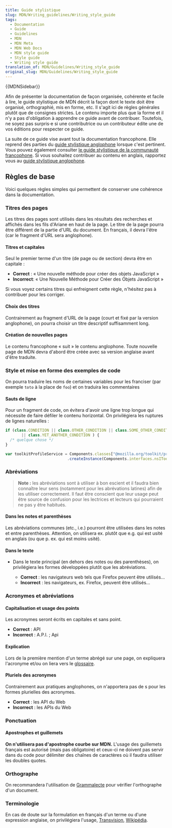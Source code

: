 ```yaml
---
title: Guide stylistique
slug: MDN/Writing_guidelines/Writing_style_guide
tags:
  - Documentation
  - Guide
  - Guidelines
  - MDN
  - MDN Meta
  - MDN Web Docs
  - MDN style guide
  - Style guide
  - Writing style guide
translation_of: MDN/Guidelines/Writing_style_guide
original_slug: MDN/Guidelines/Writing_style_guide
---
```

{{MDNSidebar}}

Afin de présenter la documentation de façon organisée, cohérente et facile à lire, le guide stylistique de MDN décrit la façon dont le texte doit être organisé, orthographié, mis en forme, etc. Il s'agit ici de règles générales plutôt que de consignes strictes. Le contenu importe plus que la forme et il n'y a pas d'obligation à apprendre ce guide avant de contribuer. Toutefois, ne soyez pas surpris⋅e si une contributrice ou un contributeur édite une de vos éditions pour respecter ce guide.

La suite de ce guide vise avant tout la documentation francophone. Elle reprend des parties du [guide stylistique anglophone](/en-US/docs/MDN/Guidelines/Writing_style_guide) lorsque c'est pertinent. Vous pouvez également consulter [le guide stylistique de la communauté francophone](https://github.com/mozfr/besogne/wiki/Guide-stylistique-pour-la-traduction). Si vous souhaitez contribuer au contenu en anglais, rapportez vous au [guide stylistique anglophone](/en-US/docs/MDN/Guidelines/Writing_style_guide).

## Règles de base

Voici quelques règles simples qui permettent de conserver une cohérence dans la documentation.

### Titres des pages

Les titres des pages sont utilisés dans les résultats des recherches et affichés dans les fils d'Ariane en haut de la page. Le titre de la page pourra être différent de la partie d'URL du document. En français, il devra l'être (car le fragment d'URL sera anglophone).

#### Titres et capitales

Seul le premier terme d'un titre (de page ou de section) devra être en capitale :

- **Correct** : « Une nouvelle méthode pour créer des objets JavaScript »
- **Incorrect**: « Une Nouvelle Méthode pour Créer des Objets JavaScript »

Si vous voyez certains titres qui enfreignent cette règle, n'hésitez pas à contribuer pour les corriger.

#### Choix des titres

Contrairement au fragment d'URL de la page (court et fixé par la version anglophone), on pourra choisir un titre descriptif suffisamment long.

#### Création de nouvelles pages

Le contenu francophone « suit » le contenu anglophone. Toute nouvelle page de MDN devra d'abord être créée avec sa version anglaise avant d'être traduite.

### Style et mise en forme des exemples de code

On pourra traduire les noms de certaines variables pour les franciser (par exemple `toto` à la place de `foo`) et on traduira les commentaires

#### Sauts de ligne

Pour un fragment de code, on évitera d'avoir une ligne trop longue qui nécessite de faire défiler le contenu horizontal. On privilégiera les ruptures de lignes naturelles :

```js
if (class.CONDITION || class.OTHER_CONDITION || class.SOME_OTHER_CONDITION
       || class.YET_ANOTHER_CONDITION ) {
  /* quelque chose */
}

var toolkitProfileService = Components.classes["@mozilla.org/toolkit/profile-service;1"]
                           .createInstance(Components.interfaces.nsIToolkitProfileService);
```

### Abréviations

> **Note :** les abréviations sont à utiliser à bon escient et il faudra bien connaître leur sens (notamment pour les abrévations latines) afin de les utiliser correctement. Il faut être conscient que leur usage peut être source de confusion pour les lectrices et lecteurs qui pourraient ne pas y être habitués.

#### Dans les notes et parenthèses

Les abréviations communes (etc., i.e.) pourront être utilisées dans les notes et entre parenthèses. Attention, on utilisera ex. plutôt que e.g. qui est usité en anglais (ou que p. ex. qui est moins usité).

#### Dans le texte

- Dans le texte principal (en dehors des notes ou des parenthèses), on privilégiera les formes développées plutôt que les abréviations.

  - **Correct** : les navigateurs web tels que Firefox peuvent être utilisés…
  - **Incorrect** : les navigateurs, ex. Firefox, peuvent être utilisés…

### Acronymes et abréviations

#### Capitalisation et usage des points

Les acronymes seront écrits en capitales et sans point.

- **Correct** : API
- **Incorrect** : A.P.I. ; Api

#### Explication

Lors de la première mention d'un terme abrégé sur une page, on expliquera l'acronyme et/ou on liera vers le [glossaire](/fr/docs/Glossary).

#### Pluriels des acronymes

Contrairement aux pratiques anglophones, on n'apportera pas de s pour les formes plurielles des acronymes.

- **Correct** : les API du Web
- **Incorrect** : les APIs du Web

### Ponctuation

#### Apostrophes et guillemets

**On n'utilisera pas d'apostrophe courbe sur MDN.** L'usage des guillemets français est autorisé (mais pas obligatoire) et ceux-ci ne doivent pas servir dans du code pour délimiter des chaînes de caractères où il faudra utiliser les doubles quotes.

### Orthographe

On recommandera l'utilisation de [Grammalecte](https://addons.mozilla.org/fr/firefox/addon/grammalecte-fr/) pour vérifier l'orthographe d'un document.

### Terminologie

En cas de doute sur la formulation en français d'un terme ou d'une expression anglaise, on privilégiera l'usage, [Transvision](transvision.mozfr.org/), [Wikipédia](https://fr.wikipedia.org).
